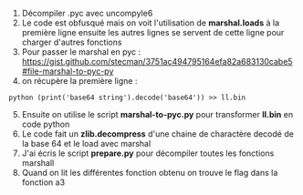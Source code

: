 1. Décompiler .pyc avec uncompyle6
2. Le code est obfusqué mais on voit l'utilisation de **marshal.loads** à la première ligne ensuite les autres lignes se servent de cette ligne pour charger d'autres fonctions
3. Pour passer le marshal en pyc : https://gist.github.com/stecman/3751ac494795164efa82a683130cabe5#file-marshal-to-pyc-py
4. on récupère la première ligne :

```
python (print('base64 string').decode('base64')) >> ll.bin
```

5. Ensuite on utilise le script **marshal-to-pyc.py** pour transformer **ll.bin** en code python
6. Le code fait un **zlib.decompress** d'une chaine de charactère decodé de la base 64 et le load avec marshal
7. J'ai écris le script **prepare.py** pour décompiler toutes les fonctions marshall
8. Quand on lit les différentes fonction obtenu on trouve le flag dans la fonction a3